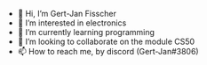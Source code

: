 - 👋 Hi, I’m Gert-Jan Fisscher
- 👀 I’m interested in electronics
- 🌱 I’m currently learning programming
- 💞️ I’m looking to collaborate on the module CS50
- 📫 How to reach me, by discord (Gert-Jan#3806)

<!---
gjfisscher/gjfisscher is a ✨ special ✨ repository because its `README.md` (this file) appears on your GitHub profile.
You can click the Preview link to take a look at your changes.
--->
